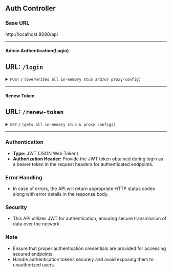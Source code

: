 ## Auth Controller

### Base URL
http://localhost:8080/api

------------------------------------------------------------------------------------------------------------------------------------------------------

#### Admin Authentication(Login)
**URL:** `/login`
------------------------------------------------------------------------------------------------------------------------------------------------------
<details>
<summary><code>POST</code> <code><b>/</b></code> <code>(overwrites all in-memory stub and/or proxy-config)</code></summary>

##### Parameters
> | name      |  type     | data type               | description                                                           |
> |-----------|-----------|-------------------------|-----------------------------------------------------------------------|
> | emailId   |  String   | object (JSON )          |Use Authorised admin EmailId for login                                 |
> | password  |  String   | object (JSON )          |Password for authenication                                             |


##### Responses

> | http code     | content-type                      | response                                                            |
> |---------------|-----------------------------------|---------------------------------------------------------------------|
> | `201`         | `text/plain;charset=UTF-8`        | 'http Status: Ok', 'message: Login successful'                      |
> | `401`         | `application/json`                |  'http Status: Bad Request', 'message:Unauthorized operation'       |

##### Example cURL

> ```javascript
>  curl -X POST -H "Content-Type: application/json" --data @post.json http://localhost:8889/
> ```

##### Request Body
    ```json
    {
        "emailId": "user@example.com",
        "password": "userpassword"
    }
    ```
##### Response Body Example
    ```json
    {
        "data": {
            "token": "eyJhbGciOiJIUzI1NiIsInR5cCI6IkpXVCJ9.eyJzdWIiOiIxMjM0NTY3ODkwIiwibmFtZSI6IkpvaG4gRG9lIiwiaWF0IjoxNTE2MjM5MDIyfQ.SflKxwRJSMeKKF2QT4fwpMeJf36POk6yJV_adQssw5c"
        },
        "meta": {
            "message": "Login successful",
            "status": "OK"
        }
    }
    ``` 

</details>

------------------------------------------------------------------------------------------------------------------------------------------------------

#### Renew Token
**URL:** `/renew-token`
------------------------------------------------------------------------------------------------------------------------------------------------------
<details>
 <summary><code>GET</code> <code><b>/</b></code> <code>(gets all in-memory stub & proxy configs)</code></summary>

##### Parameters
>None

##### Description
>Generates a new token for the authorized login to verify and the send the invitation.

##### Responses

> | http code     | content-type                      | response                                                            |
> |---------------|-----------------------------------|---------------------------------------------------------------------|
> | `201`         | `JWT key`                         | 'http Status: Ok', 'message: Token Renewed'                         |
> | `401`         | `application/json`                |  'http Status: Bad Request', 'message:Invalid Token'                |
</details>

------------------------------------------------------------------------------------------------------------------------------------------------------

### Authentication
- **Type:** JWT (JSON Web Token)
- **Authorization Header:** Provide the JWT token obtained during login as a bearer token in the request headers for authenticated endpoints.

### Error Handling
- In case of errors, the API will return appropriate HTTP status codes along with error details in the response body.

### Security
- This API utilizes JWT for authentication, ensuring secure transmission of data over the network.

### Note
- Ensure that proper authentication credentials are provided for accessing secured endpoints.
- Handle authentication tokens securely and avoid exposing them to unauthorized users.


